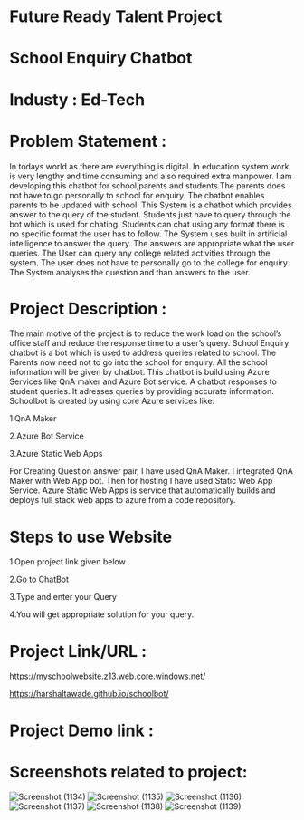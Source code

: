 
# Future Ready Talent Project

# School Enquiry Chatbot

# Industy : Ed-Tech

# Problem Statement :

 In todays world as there are everything is digital. 
 In education system work is very lengthy and time consuming and also required extra manpower. 
 I am developing this chatbot for school,parents and students.The parents does not have to go personally to school for enquiry. 
 The chatbot enables parents to be updated with school. This System is a chatbot which provides answer to the query of the student. 
 Students just have to query through the bot which is used for chating. Students can chat using any format there is no specific format the user has to follow. 
 The System uses built in artificial intelligence to answer the query. 
 The answers are appropriate what the user queries. The User can query any college related activities through the system.
 The user does not have to personally go to the college for enquiry.
 The System analyses the question and than answers to the user.

# Project Description : 

The main motive of the project is to reduce the work load on the school’s office staff and reduce the response time to a user’s query.
School Enquiry chatbot is a bot which is used to address queries related to school. The Parents now need not to go into the school for enquiry.
All the school information will be given by chatbot. This chatbot is build using Azure Services like QnA maker and Azure Bot service. A chatbot responses to student queries.
It adresses queries by providing accurate information. Schoolbot is created by using core Azure services like:

  1.QnA Maker
  
  2.Azure Bot Service
  
  3.Azure Static Web Apps
  

For Creating Question answer pair, I have used QnA Maker. I integrated QnA Maker with Web App bot. Then for hosting I have used Static Web App Service.
Azure Static Web Apps is service that automatically builds and deploys full stack web apps to azure from a code repository.

# Steps to use Website

  1.Open project link given below
  
  2.Go to ChatBot
  
  3.Type and enter your Query
  
  4.You will get appropriate solution for your query.
 

# Project Link/URL : 

https://myschoolwebsite.z13.web.core.windows.net/

https://harshaltawade.github.io/schoolbot/

# Project Demo link :


# Screenshots related to project:


![Screenshot (1134)](https://user-images.githubusercontent.com/108416234/182449493-4f64ffca-4efb-4929-8785-15aca26d191c.png)
![Screenshot (1135)](https://user-images.githubusercontent.com/108416234/182449512-d2f433b5-5b5f-4a71-a0a2-2936c33bb787.png)
![Screenshot (1136)](https://user-images.githubusercontent.com/108416234/182449514-225cb78d-3830-4fb0-8a4e-a57a3c497306.png)
![Screenshot (1137)](https://user-images.githubusercontent.com/108416234/182449519-a03d10f5-55fd-4ace-8799-fa31f54303f4.png)
![Screenshot (1138)](https://user-images.githubusercontent.com/108416234/182449529-74e143a1-4b39-415e-95e8-a3bebff4bba0.png)
![Screenshot (1139)](https://user-images.githubusercontent.com/108416234/182449532-20491cfb-06a9-4ea1-a825-ef2eb38e349f.png)


